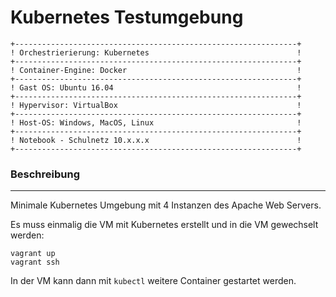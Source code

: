 Kubernetes Testumgebung 
=======================

    +---------------------------------------------------------------+
    ! Orchestrierierung: Kubernetes                                 !   
    +---------------------------------------------------------------+
    ! Container-Engine: Docker                                      !   
    +---------------------------------------------------------------+
    ! Gast OS: Ubuntu 16.04                                         !   
    +---------------------------------------------------------------+
    ! Hypervisor: VirtualBox                                        !   
    +---------------------------------------------------------------+
    ! Host-OS: Windows, MacOS, Linux                                !   
    +---------------------------------------------------------------+
    ! Notebook - Schulnetz 10.x.x.x                                 !                 
    +---------------------------------------------------------------+
    
### Beschreibung
***

Minimale Kubernetes Umgebung mit 4 Instanzen des Apache Web Servers.

Es muss einmalig die VM mit Kubernetes erstellt und in die VM gewechselt werden:

    vagrant up
    vagrant ssh    
    
In der VM kann dann mit `kubectl` weitere Container gestartet werden.